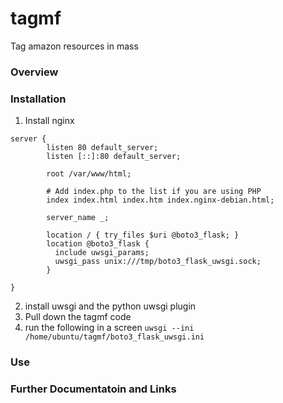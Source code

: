 # tagmf
Tag amazon resources in mass

### Overview

### Installation

1. Install nginx
```  
server {
        listen 80 default_server;
        listen [::]:80 default_server;

        root /var/www/html;

        # Add index.php to the list if you are using PHP
        index index.html index.htm index.nginx-debian.html;

        server_name _;

        location / { try_files $uri @boto3_flask; }
        location @boto3_flask {
          include uwsgi_params;
          uwsgi_pass unix:///tmp/boto3_flask_uwsgi.sock;
        }

}
```

2. install uwsgi and the python uwsgi plugin
3. Pull down the tagmf code
4. run the following in a screen `uwsgi --ini /home/ubuntu/tagmf/boto3_flask_uwsgi.ini`

### Use

### Further Documentatoin and Links
